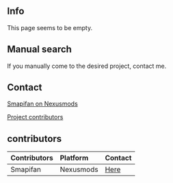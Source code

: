 ## Info
This page seems to be empty.

## Manual search
If you manually come to the desired project, contact me.

## Contact
[Smapifan on Nexusmods](https://forums.nexusmods.com/messenger/compose/?to=194093408)

[Project contributors](https://github.com/Smapifan/Project-mythical-creatures/issues)

## contributors

Contributors               | Platform                     | Contact
:------------------------- | :--------------------------- | :----------------------------------------------------------------------------------------------------------------
Smapifan                   | Nexusmods                    | [Here](https://forums.nexusmods.com/messenger/compose/?to=194093408)
